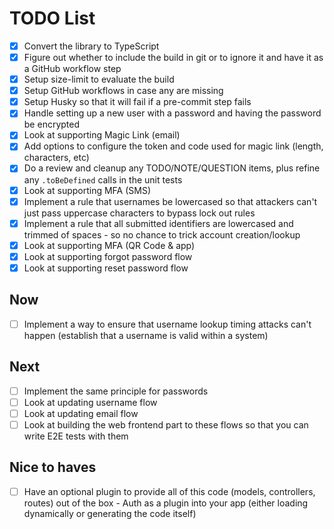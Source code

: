 # TODO List

- [x] Convert the library to TypeScript
- [x] Figure out whether to include the build in git or to ignore it and have it as a GitHub workflow step
- [x] Setup size-limit to evaluate the build
- [x] Setup GitHub workflows in case any are missing
- [x] Setup Husky so that it will fail if a pre-commit step fails
- [x] Handle setting up a new user with a password and having the password be encrypted
- [x] Look at supporting Magic Link (email)
- [x] Add options to configure the token and code used for magic link (length, characters, etc) 
- [x] Do a review and cleanup any TODO/NOTE/QUESTION items, plus refine any `.toBeDefined` calls in the unit tests
- [x] Look at supporting MFA (SMS)
- [x] Implement a rule that usernames be lowercased so that attackers can't just pass uppercase characters to bypass lock out rules
- [x] Implement a rule that all submitted identifiers are lowercased and trimmed of spaces - so no chance to trick account creation/lookup
- [x] Look at supporting MFA (QR Code & app)
- [x] Look at supporting forgot password flow
- [x] Look at supporting reset password flow

## Now

- [ ] Implement a way to ensure that username lookup timing attacks can't happen (establish that a username is valid within a system)

## Next

- [ ] Implement the same principle for passwords
- [ ] Look at updating username flow
- [ ] Look at updating email flow
- [ ] Look at building the web frontend part to these flows so that you can write E2E tests with them

## Nice to haves

- [ ] Have an optional plugin to provide all of this code (models, controllers, routes) out of the box - Auth as a plugin into your app (either loading dynamically or generating the code itself)